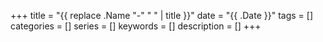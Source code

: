 +++
title = "{{ replace .Name "-" " " | title }}"
date = "{{ .Date }}"
tags = []
categories = []
series = []
keywords = []
description = []
+++


